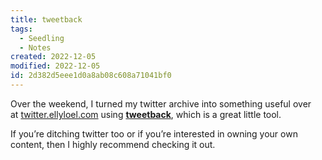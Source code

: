 ```yaml
---
title: tweetback
tags:
  - Seedling
  - Notes
created: 2022-12-05
modified: 2022-12-05
id: 2d382d5eee1d0a8ab08c608a71041bf0
---
```


Over the weekend, I turned my twitter archive into something useful over at [twitter.ellyloel.com](http://twitter.ellyloel.com/) using [**tweetback**](https://github.com/tweetback/tweetback), which is a great little tool.

If you’re ditching twitter too or if you’re interested in owning your own content, then I highly recommend checking it out.
